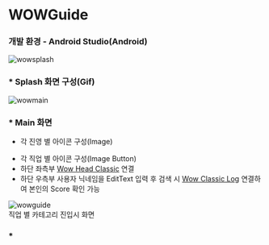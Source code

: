 # WOWGuide
### 개발 환경 - Android Studio(Android)

![wowsplash](https://user-images.githubusercontent.com/60656477/80168095-ff616280-861c-11ea-98af-ae3e5d8a9a5f.PNG)   
### * Splash 화면 구성(Gif)   
![wowmain](https://user-images.githubusercontent.com/60656477/80168103-025c5300-861d-11ea-992a-747f0a83e4fe.PNG)   
### * Main 화면
- 각 진영 별 아이콘 구성(Image)
+ 각 직업 별 아이콘 구성(Image Button)
+ 하단 좌측부 [Wow Head Classic](https://ko.classic.wowhead.com/) 연결
+ 하단 우측부 사용자 닉네임을 EditText 입력 후 검색 시 [Wow Classic Log](https://ko.classic.warcraftlogs.com/) 연결하여 본인의 Score 확인 가능   

![wowguide](https://user-images.githubusercontent.com/60656477/80168127-0e481500-861d-11ea-88c3-5b2a5e064eb3.PNG)   
직업 별 카테고리 진입시 화면
### * 
